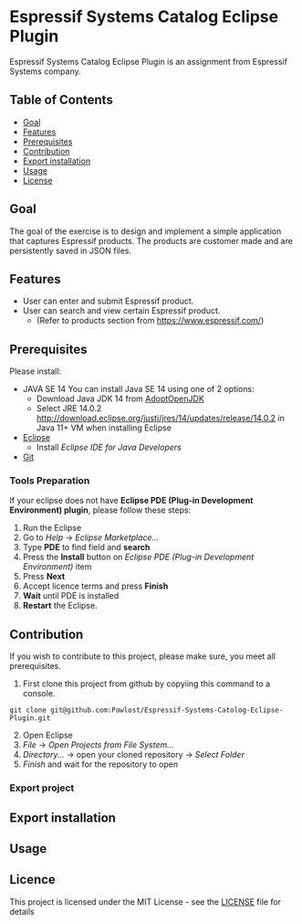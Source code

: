 # Espressif Systems Catalog Eclipse Plugin
Espressif Systems Catalog Eclipse Plugin is an assignment from Espressif Systems company. 

## Table of Contents
* [Goal](#goal)
* [Features](#features)
* [Prerequisites](#prerequisites)
* [Contribution](#contribution)
* [Export installation](#export-installation)
* [Usage](#usage)
* [License](#license)

## Goal
The goal of the exercise is to design and implement a simple application that captures Espressif products.
The products are customer made and are persistently saved in JSON files.

## Features
* User can enter and submit Espressif product.
* User can search and view certain Espressif product. 
    * (Refer to products section from https://www.espressif.com/)

## Prerequisites
Please install:
* JAVA SE 14
You can install Java SE 14 using one of 2 options:
    *  Download Java JDK 14 from [AdoptOpenJDK](https://adoptopenjdk.net/)
    *  Select JRE 14.0.2 http://download.eclipse.org/justj/jres/14/updates/release/14.0.2 in Java 11+ VM when installing Eclipse
* [Eclipse](https://www.eclipse.org/downloads/)
    * Install *Eclipse IDE for Java Developers* 
* [Git](https://git-scm.com/downloads)

### Tools Preparation
If your eclipse does not have **Eclipse PDE (Plug-in Development Environment) plugin**, please follow these steps:
1)   Run the Eclipse
2)   Go to *Help* -> *Eclipse Marketplace...*
3)   Type **PDE** to find field and **search**
4)   Press the **Install** button on *Eclipse PDE (Plug-in Development Environment)* item
5)  Press **Next**
6)  Accept licence terms and press **Finish**
7)  **Wait** until PDE is installed
8) **Restart** the Eclipse. 

## Contribution
If you wish to contribute to this project, please make sure, you meet all prerequisites.

1)  First clone this project from github by copyiing this command to a console.
```
git clone git@github.com:Pawlost/Espressif-Systems-Catolog-Eclipse-Plugin.git
```
2) Open Eclipse
3) *File* -> *Open Projects from File System...*
4) *Directory...* -> open your cloned repository -> *Select Folder*
5) *Finish* and wait for the repository to open


### Export project
## Export installation
## Usage
## Licence
This project is licensed under the MIT License - see the [LICENSE](LICENSE) file for details
